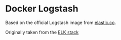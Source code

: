 # Docker Logstash

Based on the official Logstash image from [elastic.co](https://www.docker.elastic.co/).

Originally taken from the [ELK stack](https://github.com/deviantony/docker-elk)
